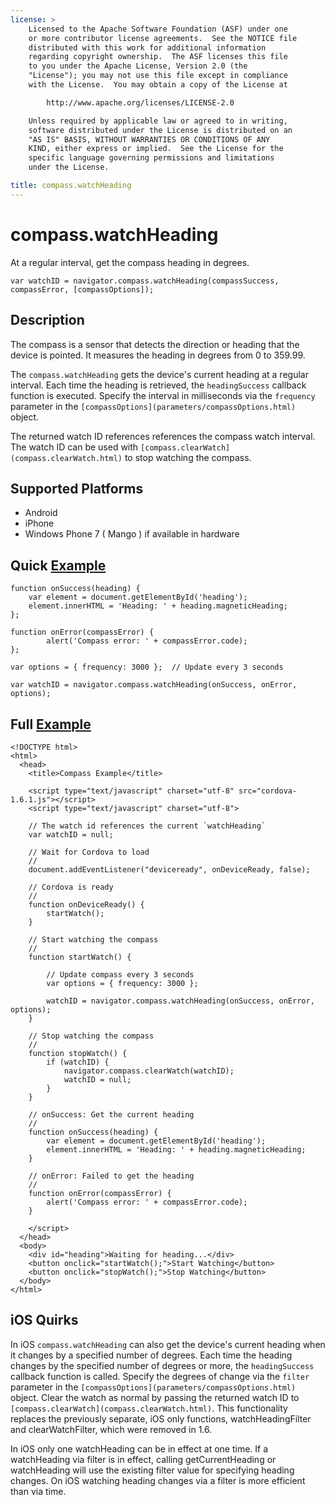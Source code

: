 ```yaml
---
license: >
    Licensed to the Apache Software Foundation (ASF) under one
    or more contributor license agreements.  See the NOTICE file
    distributed with this work for additional information
    regarding copyright ownership.  The ASF licenses this file
    to you under the Apache License, Version 2.0 (the
    "License"); you may not use this file except in compliance
    with the License.  You may obtain a copy of the License at

        http://www.apache.org/licenses/LICENSE-2.0

    Unless required by applicable law or agreed to in writing,
    software distributed under the License is distributed on an
    "AS IS" BASIS, WITHOUT WARRANTIES OR CONDITIONS OF ANY
    KIND, either express or implied.  See the License for the
    specific language governing permissions and limitations
    under the License.

title: compass.watchHeading
---
```


compass.watchHeading
====================

At a regular interval, get the compass heading in degrees.

    var watchID = navigator.compass.watchHeading(compassSuccess, compassError, [compassOptions]);
                                                           
Description
-----------

The compass is a sensor that detects the direction or heading that the device is pointed.  It measures the heading in degrees from 0 to 359.99.

The `compass.watchHeading` gets the device's current heading at a regular interval. Each time the heading is retrieved, the `headingSuccess` callback function is executed. Specify the interval in milliseconds via the `frequency` parameter in the `[compassOptions](parameters/compassOptions.html)` object.

The returned watch ID references references the compass watch interval. The watch ID can be used with `[compass.clearWatch](compass.clearWatch.html)` to stop watching the compass.

Supported Platforms
-------------------

- Android
- iPhone
- Windows Phone 7 ( Mango ) if available in hardware


Quick [Example](../storage/storage.opendatabase.html)
-------------

    function onSuccess(heading) {
        var element = document.getElementById('heading');
        element.innerHTML = 'Heading: ' + heading.magneticHeading;
    };

    function onError(compassError) {
            alert('Compass error: ' + compassError.code);
    };

    var options = { frequency: 3000 };  // Update every 3 seconds
    
    var watchID = navigator.compass.watchHeading(onSuccess, onError, options);

Full [Example](../storage/storage.opendatabase.html)
------------

    <!DOCTYPE html>
    <html>
      <head>
        <title>Compass Example</title>

        <script type="text/javascript" charset="utf-8" src="cordova-1.6.1.js"></script>
        <script type="text/javascript" charset="utf-8">

        // The watch id references the current `watchHeading`
        var watchID = null;
        
        // Wait for Cordova to load
        //
        document.addEventListener("deviceready", onDeviceReady, false);

        // Cordova is ready
        //
        function onDeviceReady() {
            startWatch();
        }

        // Start watching the compass
        //
        function startWatch() {
            
            // Update compass every 3 seconds
            var options = { frequency: 3000 };
            
            watchID = navigator.compass.watchHeading(onSuccess, onError, options);
        }
        
        // Stop watching the compass
        //
        function stopWatch() {
            if (watchID) {
                navigator.compass.clearWatch(watchID);
                watchID = null;
            }
        }
        
        // onSuccess: Get the current heading
        //
        function onSuccess(heading) {
            var element = document.getElementById('heading');
            element.innerHTML = 'Heading: ' + heading.magneticHeading;
        }

        // onError: Failed to get the heading
        //
        function onError(compassError) {
            alert('Compass error: ' + compassError.code);
        }

        </script>
      </head>
      <body>
        <div id="heading">Waiting for heading...</div>
        <button onclick="startWatch();">Start Watching</button>
        <button onclick="stopWatch();">Stop Watching</button>
      </body>
    </html>
    
iOS Quirks
--------------

In iOS `compass.watchHeading` can also get the device's current heading when it changes by a specified number of degrees. Each time the heading changes by the specified number of degrees or more, the `headingSuccess` callback function is called. Specify the degrees of change via the `filter` parameter in the `[compassOptions](parameters/compassOptions.html)` object.  Clear the watch as normal by passing the returned watch ID to `[compass.clearWatch](compass.clearWatch.html)`.  This functionality replaces the previously separate, iOS only functions, watchHeadingFilter and clearWatchFilter, which were removed in 1.6.

In iOS only one watchHeading can be in effect at one time.  If a watchHeading via filter is in effect, calling getCurrentHeading or watchHeading will use the existing filter value for specifying heading changes. On iOS watching heading changes via a filter is more efficient than via time.